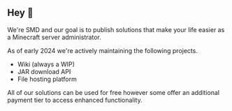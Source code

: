 ## Hey 👋

We're SMD and our goal is to publish solutions that make your life easier as a Minecraft server administrator.

As of early 2024 we're actively maintaining the following projects.

- Wiki (always a WIP)
- JAR download API
- File hosting platform

All of our solutions can be used for free however some offer an additional payment tier to access enhanced functionality.
